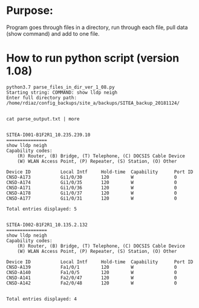 # Purpose:
Program goes through files in a directory, run through each file, pull data (show command) and add to one file.

# How to run python script (version 1.08)<br/>

    python3.7 parse_files_in_dir_ver_1_08.py
    Starting string: COMMAND: show lldp neigh
    Enter full directory path: /home/rdiaz/config_backups/site_a/backups/SITEA_backup_20181124/
  

    cat parse_output.txt | more

	
    SITEA-I001-B1F2R1_10.235.239.10
    ===============
    show lldp neigh
    Capability codes:
        (R) Router, (B) Bridge, (T) Telephone, (C) DOCSIS Cable Device
        (W) WLAN Access Point, (P) Repeater, (S) Station, (O) Other
    
    Device ID           Local Intf     Hold-time  Capability      Port ID
    CNSD-A173           Gi1/0/30       120        W               0
    CNSD-A174           Gi1/0/35       120        W               0
    CNSD-A171           Gi1/0/36       120        W               0
    CNSD-A178           Gi1/0/37       120        W               0
    CNSD-A177           Gi1/0/31       120        W               0
    
    Total entries displayed: 5
    
    
    SITEA-I002-B1F2R1_10.135.2.132
    ===============
    show lldp neigh
    Capability codes:
        (R) Router, (B) Bridge, (T) Telephone, (C) DOCSIS Cable Device
        (W) WLAN Access Point, (P) Repeater, (S) Station, (O) Other
    
    Device ID           Local Intf     Hold-time  Capability      Port ID
    CNSD-A139           Fa1/0/1        120        W               0
    CNSD-A140           Fa1/0/5        120        W               0
    CNSD-A141           Fa2/0/47       120        W               0
    CNSD-A142           Fa2/0/48       120        W               0
    
    
    Total entries displayed: 4
    
    
